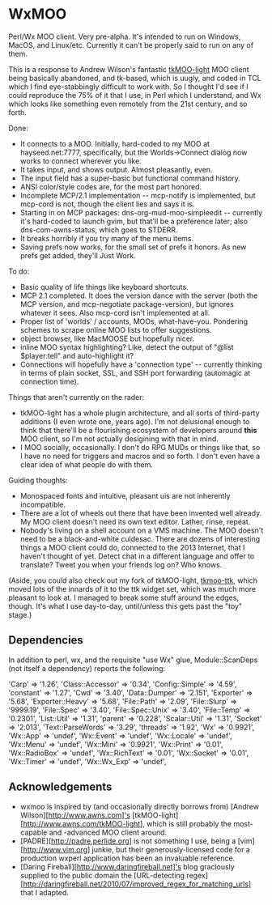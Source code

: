 WxMOO
=====

Perl/Wx MOO client.  Very pre-alpha.  It's intended to run on Windows, MacOS, and Linux/etc.  Currently it can't be properly said to run on any of them.

This is a response to Andrew Wilson's fantastic [tkMOO-light](http://www.awns.com/tkMOO-light) MOO client being basically abandoned, and tk-based, which is uugly, and coded in TCL which I find eye-stabbingly difficult to work with.  So I thought I'd see if I could reproduce the 75% of it that I use, in Perl which I understand, and Wx which looks like something even remotely from the 21st century, and so forth.

Done:
* It connects to a MOO.  Initially, hard-coded to my MOO at hayseed.net:7777, specifically, but the Worlds->Connect dialog now works to connect wherever you like.
* It takes input, and shows output.  Almost pleasantly, even.
* The input field has a super-basic but functional command history.
* ANSI color/style codes are, for the most part honored.
* Incomplete MCP/2.1 implementation -- mcp-notify is implemented, but mcp-cord is not, though the client lies and says it is.
* Starting in on MCP packages: dns-org-mud-moo-simpleedit -- currently it's hard-coded to launch gvim, but that'll be a preference later;  also dns-com-awns-status, which goes to STDERR.
* It breaks horribly if you try many of the menu items.
* Saving prefs now works, for the small set of prefs it honors.  As new prefs get added, they'll Just Work.


To do:
* Basic quality of life things like keyboard shortcuts.
* MCP 2.1 completed.  It does the version dance with the server (both the MCP version, and mcp-negotiate package-version), but ignores whatever it sees.  Also mcp-cord isn't implemented at all.
* Proper list of 'worlds' / accounts, MOOs, what-have-you.  Pondering schemes to scrape online MOO lists to offer suggestions.
* object browser, like MacMOOSE but hopefully nicer.
* inline MOO syntax highlighting?  Like, detect the output of "@list $player:tell" and auto-highlight it?
* Connections will hopefully have a 'connection type' -- currently thinking in terms of plain socket, SSL, and SSH port forwarding (automagic at connection time).

Things that aren't currently on the rader:
* tkMOO-light has a whole plugin architecture, and all sorts of third-party additions (I even wrote one, years ago).  I'm not delusional enough to think that there'll be a flourishing ecosystem of developers around **this** MOO client, so I'm not actually desigining with that in mind.
* I MOO socially, occasionally.  I don't do RPG MUDs or things like that, so I have no need for triggers and macros and so forth.  I don't even have a clear idea of what people do with them.

Guiding thoughts:
* Monospaced fonts and intuitive, pleasant uis are not inherently incompatible.
* There are a lot of wheels out there that have been invented well already.  My MOO client doesn't need its own text editor.  Lather, rinse, repeat.
* Nobody's living on a shell account on a VMS machine.  The MOO doesn't need to be a black-and-white culdesac.  There are dozens of interesting things a MOO client could do, connected to the 2013 Internet, that I haven't thought of yet.  Detect chat in a different language and offer to translate?  Tweet you when your friends log on?  Who knows.


(Aside, you could also check out my fork of tkMOO-light, [tkmoo-ttk](https://github.com/emersonrp/tkmoo-ttk), which moved lots of the innards of it to the ttk widget set, which was much more pleasant to look at.  I managed to break some stuff around the edges, though.  It's what I use day-to-day, until/unless this gets past the "toy" stage.)

Dependencies
------------

In addition to perl, wx, and the requisite "use Wx" glue, Module::ScanDeps (not itself a dependency) reports the following:

'Carp'                  => '1.26',
'Class::Accessor'       => '0.34',
'Config::Simple'        => '4.59',
'constant'              => '1.27',
'Cwd'                   => '3.40',
'Data::Dumper'          => '2.151',
'Exporter'              => '5.68',
'Exporter::Heavy'       => '5.68',
'File::Path'            => '2.09',
'File::Slurp'           => '9999.19',
'File::Spec'            => '3.40',
'File::Spec::Unix'      => '3.40',
'File::Temp'            => '0.2301',
'List::Util'            => '1.31',
'parent'                => '0.228',
'Scalar::Util'          => '1.31',
'Socket'                => '2.013',
'Text::ParseWords'      => '3.29',
'threads'               => '1.92',
'Wx'                    => '0.9921',
'Wx::App'               => 'undef',
'Wx::Event'             => 'undef',
'Wx::Locale'            => 'undef',
'Wx::Menu'              => 'undef',
'Wx::Mini'              => '0.9921',
'Wx::Print'             => '0.01',
'Wx::RadioBox'          => 'undef',
'Wx::RichText'          => '0.01',
'Wx::Socket'            => '0.01',
'Wx::Timer'             => 'undef',
'Wx::Wx_Exp'            => 'undef',

Acknowledgements
----------------

* wxmoo is inspired by (and occasionally directly borrows from) [Andrew Wilson][http://www.awns.com]'s [tkMOO-light][http://www.awns.com/tkMOO-light], which is still probably the most-capable and -advanced MOO client around.
* [PADRE][http://padre.perlide.org] is not something I use, being a [vim][http://www.vim.org] junkie, but their generously-licensed code for a production wxperl application has been an invaluable reference.
* [Daring Fireball][http://www.daringfireball.net]'s blog graciously supplied to the public domain the [URL-detecting regex][http://daringfireball.net/2010/07/improved_regex_for_matching_urls] that I adapted.



